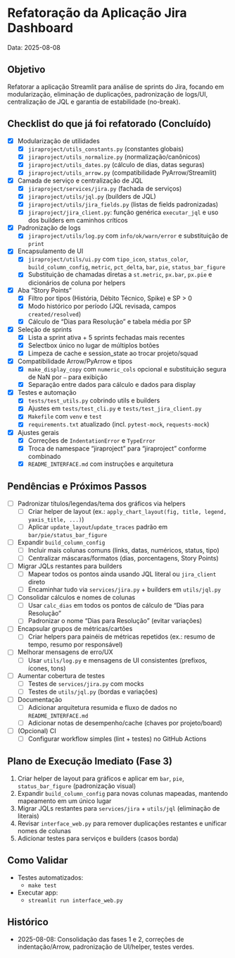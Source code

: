 # Refatoração da Aplicação Jira Dashboard

Data: 2025-08-08

## Objetivo
Refatorar a aplicação Streamlit para análise de sprints do Jira, focando em modularização, eliminação de duplicações, padronização de logs/UI, centralização de JQL e garantia de estabilidade (no-break).

## Checklist do que já foi refatorado (Concluído)
- [x] Modularização de utilidades
  - [x] `jiraproject/utils_constants.py` (constantes globais)
  - [x] `jiraproject/utils_normalize.py` (normalização/canônicos)
  - [x] `jiraproject/utils_dates.py` (cálculo de dias, datas seguras)
  - [x] `jiraproject/utils_arrow.py` (compatibilidade PyArrow/Streamlit)
- [x] Camada de serviço e centralização de JQL
  - [x] `jiraproject/services/jira.py` (fachada de serviços)
  - [x] `jiraproject/utils/jql.py` (builders de JQL)
  - [x] `jiraproject/utils/jira_fields.py` (listas de fields padronizadas)
  - [x] `jiraproject/jira_client.py`: função genérica `executar_jql` e uso dos builders em caminhos críticos
- [x] Padronização de logs
  - [x] `jiraproject/utils/log.py` com `info/ok/warn/error` e substituição de `print`
- [x] Encapsulamento de UI
  - [x] `jiraproject/utils/ui.py` com `tipo_icon`, `status_color`, `build_column_config`, `metric`, `pct_delta`, `bar`, `pie`, `status_bar_figure`
  - [x] Substituição de chamadas diretas a `st.metric`, `px.bar`, `px.pie` e dicionários de coluna por helpers
- [x] Aba “Story Points”
  - [x] Filtro por tipos (História, Débito Técnico, Spike) e SP > 0
  - [x] Modo histórico por período (JQL revisada, campos `created/resolved`)
  - [x] Cálculo de “Dias para Resolução” e tabela média por SP
- [x] Seleção de sprints
  - [x] Lista a sprint ativa + 5 sprints fechadas mais recentes
  - [x] Selectbox único no lugar de múltiplos botões
  - [x] Limpeza de cache e session_state ao trocar projeto/squad
- [x] Compatibilidade Arrow/PyArrow e tipos
  - [x] `make_display_copy` com `numeric_cols` opcional e substituição segura de NaN por `—` para exibição
  - [x] Separação entre dados para cálculo e dados para display
- [x] Testes e automação
  - [x] `tests/test_utils.py` cobrindo utils e builders
  - [x] Ajustes em `tests/test_cli.py` e `tests/test_jira_client.py`
  - [x] `Makefile` com `venv` e `test`
  - [x] `requirements.txt` atualizado (incl. `pytest-mock`, `requests-mock`)
- [x] Ajustes gerais
  - [x] Correções de `IndentationError` e `TypeError`
  - [x] Troca de namespace “jiraproject” para “jiraproject” conforme combinado
  - [x] `README_INTERFACE.md` com instruções e arquitetura

## Pendências e Próximos Passos
- [ ] Padronizar títulos/legendas/tema dos gráficos via helpers
  - [ ] Criar helper de layout (ex.: `apply_chart_layout(fig, title, legend, yaxis_title, ...)`)
  - [ ] Aplicar `update_layout`/`update_traces` padrão em `bar/pie/status_bar_figure`
- [ ] Expandir `build_column_config`
  - [ ] Incluir mais colunas comuns (links, datas, numéricos, status, tipo)
  - [ ] Centralizar máscaras/formatos (dias, porcentagens, Story Points)
- [ ] Migrar JQLs restantes para builders
  - [ ] Mapear todos os pontos ainda usando JQL literal ou `jira_client` direto
  - [ ] Encaminhar tudo via `services/jira.py` + builders em `utils/jql.py`
- [ ] Consolidar cálculos e nomes de colunas
  - [ ] Usar `calc_dias` em todos os pontos de cálculo de “Dias para Resolução”
  - [ ] Padronizar o nome “Dias para Resolução” (evitar variações)
- [ ] Encapsular grupos de métricas/cartões
  - [ ] Criar helpers para painéis de métricas repetidos (ex.: resumo de tempo, resumo por responsável)
- [ ] Melhorar mensagens de erro/UX
  - [ ] Usar `utils/log.py` e mensagens de UI consistentes (prefixos, ícones, tons)
- [ ] Aumentar cobertura de testes
  - [ ] Testes de `services/jira.py` com mocks
  - [ ] Testes de `utils/jql.py` (bordas e variações)
- [ ] Documentação
  - [ ] Adicionar arquitetura resumida e fluxo de dados no `README_INTERFACE.md`
  - [ ] Adicionar notas de desempenho/cache (chaves por projeto/board)
- [ ] (Opcional) CI
  - [ ] Configurar workflow simples (lint + testes) no GitHub Actions

## Plano de Execução Imediato (Fase 3)
1. Criar helper de layout para gráficos e aplicar em `bar`, `pie`, `status_bar_figure` (padronização visual)
2. Expandir `build_column_config` para novas colunas mapeadas, mantendo mapeamento em um único lugar
3. Migrar JQLs restantes para `services/jira` + `utils/jql` (eliminação de literais)
4. Revisar `interface_web.py` para remover duplicações restantes e unificar nomes de colunas
5. Adicionar testes para serviços e builders (casos borda)

## Como Validar
- Testes automatizados:
  - `make test`
- Executar app:
  - `streamlit run interface_web.py`

## Histórico
- 2025-08-08: Consolidação das fases 1 e 2, correções de indentação/Arrow, padronização de UI/helper, testes verdes.

